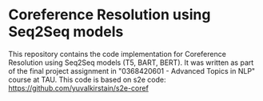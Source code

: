 # Coreference Resolution using Seq2Seq models

This repository contains the code implementation for Coreference Resolution using Seq2Seq models (T5, BART, BERT).
It was written as part of the final project assignment in "0368420601 - Advanced Topics in NLP" course at TAU.
This code is based on s2e code: https://github.com/yuvalkirstain/s2e-coref
